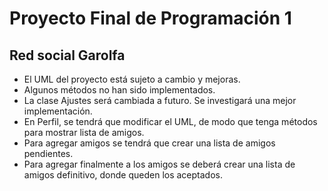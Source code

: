 # Proyecto Final de Programación 1

## Red social **Garolfa**

- El UML del proyecto está sujeto a cambio y mejoras.
- Algunos métodos no han sido implementados.
- La clase Ajustes será cambiada a futuro. Se investigará una mejor implementación.
- En Perfil, se tendrá que modificar el UML, de modo que tenga métodos para mostrar lista de amigos.
- Para agregar amigos se tendrá que crear una lista de amigos pendientes.
- Para agregar finalmente a los amigos se deberá crear una lista de amigos definitivo, donde queden los aceptados.